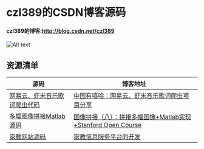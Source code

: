 #  czl389的CSDN博客源码

#### czl389的博客:<http://blog.csdn.net/czl389>

![Alt text](https://avatar.csdn.net/2/C/5/1_czl389.jpg)

## 资源清单

| 源码                                       | 博客地址                                     |
| ---------------------------------------- | ---------------------------------------- |
| [网易云、虾米音乐歌词爬虫代码](https://github.com/czl389/csdn-czl389/tree/master/%E3%80%8A%E4%B8%AD%E5%9B%BD%E6%9C%89%E5%98%BB%E5%93%88%E3%80%8B%E5%85%AC%E5%BC%80%E8%AF%BE%E6%96%87%E6%A1%A3%E3%80%81%E6%95%B0%E6%8D%AE%E4%B8%8E%E4%BB%A3%E7%A0%81%20by%E7%A8%80%E7%89%9B%E5%AD%A6%E9%99%A2) | [中国有嘻哈：网易云、虾米音乐歌词爬虫项目分享](http://blog.csdn.net/czl389/article/details/77278166) |
| [多幅图像拼接Matlab源码](https://github.com/czl389/csdn-czl389/tree/master/ImagesStitch) | [图像拼接（八）：拼接多幅图像+Matlab实现+Stanford Open Course](http://blog.csdn.net/czl389/article/details/60580574) |
| [家教网站源码](https://github.com/czl389/csdn-czl389/tree/master/%E5%AE%B6%E6%95%99%E7%BD%91%E7%AB%99%E6%BA%90%E7%A0%81) | [家教信息服务平台的开发](http://blog.csdn.net/czl389/article/details/52294733) |

